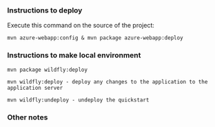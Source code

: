 ### Instructions to deploy
Execute this command on the source of the project:

```mvn azure-webapp:config & mvn package azure-webapp:deploy```

### Instructions to make local environment
    mvn package wildfly:deploy

    mvn wildfly:deploy - deploy any changes to the application to the application server

    mvn wildfly:undeploy - undeploy the quickstart

### Other notes

